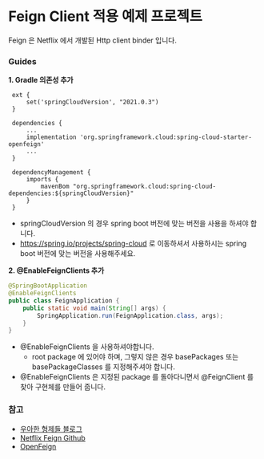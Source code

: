 # Feign Client 적용 예제 프로젝트
Feign 은 Netflix 에서 개발된 Http client binder 입니다. 

### Guides
**1. Gradle 의존성 추가**
   ```
    ext {
        set('springCloudVersion', "2021.0.3")
    }
    
    dependencies {
        ...
        implementation 'org.springframework.cloud:spring-cloud-starter-openfeign'
        ...
    }
    
    dependencyManagement {
        imports {
            mavenBom "org.springframework.cloud:spring-cloud-dependencies:${springCloudVersion}"
        }
    }
   ```
   - springCloudVersion 의 경우 spring boot 버전에 맞는 버전을 사용을 하셔야 합니다.
   - https://spring.io/projects/spring-cloud 로 이동하셔서 사용하시는 spring boot 버전에 맞는 버전을 사용해주세요.

**2. @EnableFeignClients 추가**
   ```java
   @SpringBootApplication
   @EnableFeignClients
   public class FeignApplication {
       public static void main(String[] args) {
           SpringApplication.run(FeignApplication.class, args);
       }
   }
   ```
- @EnableFeignClients 을 사용하셔야합니다.
  - root package 에 있어야 하며, 그렇지 않은 경우 basePackages 또는 basePackageClasses 를 지정해주셔야 합니다.
- @EnableFeignClients 은 지정된 package 를 돌아다니면서 @FeignClient 를 찾아 구현체를 만들어 줍니다.



### 참고
- [우아한 형제들 블로그](https://techblog.woowahan.com/2630/)
- [Netflix Feign Github](https://github.com/Netflix/feign)
- [OpenFeign](https://docs.spring.io/spring-cloud-openfeign/docs/current/reference/html/)